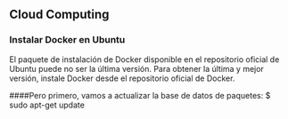 ## Cloud Computing
### Instalar Docker en Ubuntu
El paquete de instalación de Docker disponible en el repositorio oficial de Ubuntu puede no ser la última versión. Para obtener la última y mejor versión, instale Docker desde el repositorio oficial de Docker.


####Pero primero, vamos a actualizar la base de datos de paquetes:
$ sudo apt-get update

